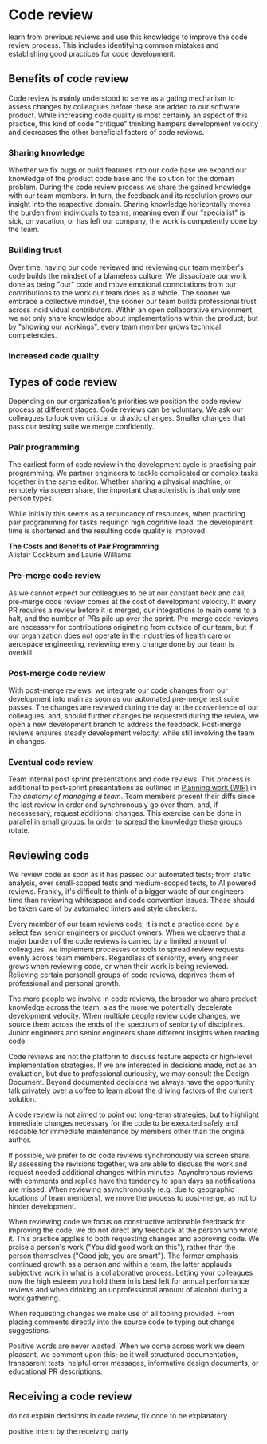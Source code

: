 # Code review

learn from previous reviews and use this knowledge to improve the code review process. This includes identifying common mistakes and establishing good practices for code development.

## Benefits of code review

Code review is mainly understood to serve as a gating mechanism to assess changes by colleagues before these are added to our software product. While increasing code quality is most certainly an aspect of this practice, this kind of code "critique" thinking hampers development velocity and decreases the other beneficial factors of code reviews.

### Sharing knowledge

Whether we fix bugs or build features into our code base we expand our knowledge of the product code base and the solution for the domain problem. During the code review process we share the gained knowledge with our team members. In turn, the feedback and its resolution grows our insight into the respective domain. Sharing knowledge horizontally moves the burden from individuals to teams, meaning even if our "specialist" is sick, on vacation, or has left our company, the work is competently done by the team.

### Building trust

Over time, having our code reviewed and reviewing our team member's code builds the mindset of a blameless culture. We dissacioate our work done as being "our" code and move emotional connotations from our contributions to the work our team does as a whole. The sooner we embrace a collective mindset, the sooner our team builds professional trust across incidividual contributors. Within an open collaborative environment, we not only share knowledge about implementations within the product; but by "showing our workings", every team member grows technical competencies.

### Increased code quality

## Types of code review

Depending on our organization's priorities we position the code review process at different stages.
Code reviews can be voluntary. We ask our colleagues to look over critical or drastic changes. Smaller changes that pass our testing suite we merge confidently.

### Pair programming

The earliest form of code review in the development cycle is practising pair programming. We partner engineers to tackle complicated or complex tasks together in the same editor. Whether sharing a physical machine, or remotely via screen share, the important characteristic is that only one person types.

While initially this seems as a reduncancy of resources, when practicing pair programming for tasks requirign high cognitive load, the development time is shortened and the resulting code quality is improved.

**The Costs and Benefits of Pair Programming**  
Alistair Cockburn and Laurie Williams  

### Pre-merge code review

As we cannot expect our colleagues to be at our constant beck and call, pre-merge code review comes at the cost of development velocity. If every PR requires a review before it is merged, our integrations to main come to a halt, and the number of PRs pile up over the sprint. Pre-merge code reviews are necessary for contributions originating from outside of our team, but if our organization does not operate in the industries of health care or aerospace engineering, reviewing every change done by our team is overkill.

### Post-merge code review

With post-merge reviews, we integrate our code changes from our development into main as soon as our automated pre-merge test suite passes. The changes are reviewed during the day at the convenience of our colleagues, and, should further changes be requested during the review, we open a new development branch to address the feedback. Post-merge reviews ensures steady development velocity, while still involving the team in changes.

### Eventual code review

Team internal post sprint presentations and code reviews. This process is additional to post-sprint presentations as outlined in [Planning work (WIP)]() in *The anatomy of managing a team*. Team members present their diffs since the last review in order and synchronously go over them, and, if necessesary, request additional changes. This exercise can be done in parallel in small groups. In order to spread the knowledge these groups rotate.

## Reviewing code

We review code as soon as it has passed our automated tests; from static analysis, over small-scoped tests and medium-scoped tests, to AI powered reviews. Frankly, it's difficult to think of a bigger waste of our engineers time than reviewing whitespace and code convention issues. These should be taken care of by automated linters and style checkers.

Every member of our team reviews code; it is not a practice done by a select few senior engineers or product owners. When we observe that a major burden of the code reviews is carried by a limited amount of colleagues, we implement processes or tools to spread review requests evenly across team members. Regardless of seniority, every engineer grows when reviewing code, or when their work is being reviewed. Relieving certain personell groups of code reviews, deprives them of professional and personal growth.

The more people we involve in code reviews, the broader we share product knowledge across the team, alas the more we potentially decelerate development velocity. When multiple people review code changes, we source them across the ends of the spectrum of seniority of disciplines. Junior engineers and senior engineers share different insights when reading code.

Code reviews are not the platform to discuss feature aspects or high-level implementation strategies. If we are interested in decisions made, not as an evaluation, but due to professional curiousity, we may consult the Design Document. Beyond documented decisions we always have the opportunity talk privately over a coffee to learn about the driving factors of the current solution.

A code review is not aimed to point out long-term strategies, but to highlight immediate changes necessary for the code to be executed safely and readable for immediate maintenance by members other than the original author.

If possible, we prefer to do code reviews synchronously via screen share. By assessing the revisions together, we are able to discuss the work and request needed additional changes within minutes. Asynchronous reviews with comments and replies have the tendency to span days as notifications are missed. When reviewing asynchronously (e.g. due to geographic locations of team members), we move the process to post-merge, as not to hinder development.

When reviewing code we focus on constructive actionable feedback for improving the code, we do not direct any feedback at the person who wrote it. This practice applies to both requesting changes and approving code. We praise a person's work ("You did good work on this"), rather than the person themselves ("Good job, you are smart"). The former emphasis continued growth as a person and within a team, the latter applauds subjective work in what is a collaborative process. Letting your colleagues now the high esteem you hold them in is best left for annual performance reviews and when drinking an unprofessional amount of alcohol during a work gathering.

When requesting changes we make use of all tooling provided. From placing comments directly into the source code to typing out change suggestions.

Positive words are never wasted. When we come across work we deem pleasant, we comment upon this; be it well structured documentation, transparent tests, helpful error messages, informative design documents, or educational PR descriptions.

## Receiving a code review

do not explain decisions in code review, fix code to be explanatory

positive intent by the receiving party

